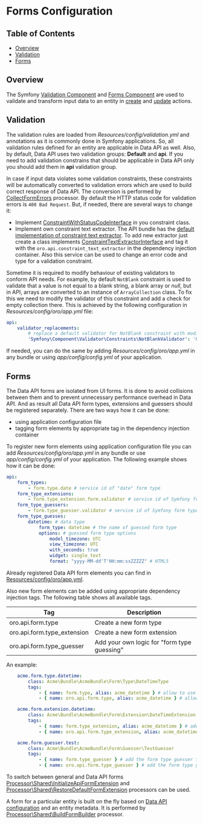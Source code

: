 Forms Configuration
===================

Table of Contents
-----------------
 - [Overview](#overview)
 - [Validation](#validation)
 - [Forms](#forms)

Overview
--------

The Symfony [Validation Component](http://symfony.com/doc/current/book/validation.html) and [Forms Component](http://symfony.com/doc/current/book/forms.html) are used to validate and transform input data to an entity in [create](./actions.md#create-action) and [update](./actions.md#update-action) actions.

Validation
----------

The validation rules are loaded from *Resources/config/validation.yml* and annotations as it is commonly done in Symfony applications. So, all validation rules defined for an entity are applicable in Data API as well.
Also, by default, Data API uses two validation groups: **Default** and **api**. If you need to add validation constrains that should be applicable in Data API only you should add them in **api** validation group.

In case if input data violates some validation constraints, these constraints will be automatically converted to validation errors which are used to build correct response of Data API. The conversion is performed by [CollectFormErrors](../../Processor/Shared/CollectFormErrors.php) processor. By default the HTTP status code for validation errors is `400 Bad Request`. But, if needed, there are several ways to change it:

- Implement [ConstraintWithStatusCodeInterface](../../Validator/Constraints/ConstraintWithStatusCodeInterface.php) in you constraint class.
- Implement own constraint text extractor. The API bundle has the [default implementation of constraint text extractor](../../Request/ConstraintTextExtractor.php). To add new extractor just create a class implements [ConstraintTextExtractorInterface](../../Request/ConstraintTextExtractorInterface.php) and tag it with the `oro.api.constraint_text_extractor` in the dependency injection container. Also this service can be used to change an error code and type for a validation constraint.

Sometime it is required to modify behaviour of existing validators to conform API needs. For example, by default `NotBlank` constraint is used to validate that a value is not equal to a blank string, a blank array or *null*, but in API, arrays are converted to an instance of `ArrayCollection` class. To fix this we need to modify the validator of this constraint and add a check for empty collection there. This is achieved by the following configuration in *Resources/config/oro/app.yml* file:

```yaml
api:
    validator_replacements:
        # replace a default validator for NotBlank constraint with modified validator
        'Symfony\Component\Validator\Constraints\NotBlankValidator': 'Oro\Bundle\ApiBundle\Validator\Constraints\NotBlankValidator'
```

If needed, you can do the same by adding *Resources/config/oro/app.yml* in any bundle or using *app/config/config.yml* of your application.

Forms
-----

The Data API forms are isolated from UI forms. It is done to avoid collisions between them and to prevent unnecessary performance overhead in Data API.
And as result all Data API form types, extensions and guessers should be registered separately. There are two ways how it can be done:

- using application configuration file
- tagging form elements by appropriate tag in the dependency injection container

To register new form elements using application configuration file you can add *Resources/config/oro/app.yml* in any bundle or use *app/config/config.yml* of your application. The following example shows how it can be done:

```yaml
api:
    form_types:
        - form.type.date # service id of "date" form type
    form_type_extensions:
        - form.type_extension.form.validator # service id of Symfony form validation extension
    form_type_guessers:
        - form.type_guesser.validator # service id of Symfony form type guesser based on validation constraints
    form_type_guesses:
        datetime: # data type
            form_type: datetime # the name of guessed form type
            options: # guessed form type options
                model_timezone: UTC
                view_timezone: UTC
                with_seconds: true
                widget: single_text
                format: "yyyy-MM-dd'T'HH:mm:ssZZZZZ" # HTML5
```

Already registered Data API form elements you can find in [Resources/config/oro/app.yml](../config/oro/app.yml).

Also new form elements can be added using appropriate dependency injection tags. The following table shows all available tags.

| Tag | Description |
| --- | --- |
| oro.api.form.type | Create a new form type |
| oro.api.form.type_extension | Create a new form extension |
| oro.api.form.type_guesser | Add your own logic for "form type guessing" |

An example:

```yaml
    acme.form.type.datetime:
        class: Acme\Bundle\AcmeBundle\Form\Type\DateTimeType
        tags:
            - { name: form.type, alias: acme_datetime } # allow to use the form type on UI 
            - { name: oro.api.form.type, alias: acme_datetime } # allow to use the form type in Data API

    acme.form.extension.datetime:
        class: Acme\Bundle\AcmeBundle\Form\Extension\DateTimeExtension
        tags:
            - { name: form.type_extension, alias: acme_datetime } # add the form extension to UI forms
            - { name: oro.api.form.type_extension, alias: acme_datetime } # add the form extension to Data API forms

    acme.form.guesser.test:
        class: Acme\Bundle\AcmeBundle\Form\Guesser\TestGuesser
        tags:
            - { name: form.type_guesser } # add the form type guesser to UI forms
            - { name: oro.api.form.type_guesser } # add the form type guesser to Data API forms
```

To switch between general and Data API forms [Processor\Shared\InitializeApiFormExtension](../../Processor/Shared/InitializeApiFormExtension.php) and [Processor\Shared\RestoreDefaultFormExtension](../../Processor/Shared/RestoreDefaultFormExtension.php) processors can be used.

A form for a particular entity is built on the fly based on [Data API configuration](./configuration.md) and an entity metadata. It is performed by [Processor\Shared\BuildFormBuilder](../../Processor/Shared/BuildFormBuilder.php) processor.

